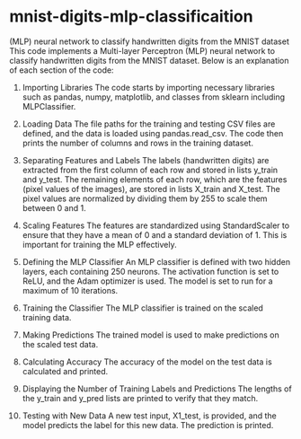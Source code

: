 # mnist-digits-mlp-classificaition
 (MLP) neural network to classify handwritten digits from the MNIST dataset
This code implements a Multi-layer Perceptron (MLP) neural network to classify handwritten digits from the MNIST dataset. Below is an explanation of each section of the code:

1. Importing Libraries
The code starts by importing necessary libraries such as pandas, numpy, matplotlib, and classes from sklearn including MLPClassifier.

2. Loading Data
The file paths for the training and testing CSV files are defined, and the data is loaded using pandas.read_csv. The code then prints the number of columns and rows in the training dataset.

3. Separating Features and Labels
The labels (handwritten digits) are extracted from the first column of each row and stored in lists y_train and y_test. The remaining elements of each row, which are the features (pixel values of the images), are stored in lists X_train and X_test. The pixel values are normalized by dividing them by 255 to scale them between 0 and 1.

4. Scaling Features
The features are standardized using StandardScaler to ensure that they have a mean of 0 and a standard deviation of 1. This is important for training the MLP effectively.

5. Defining the MLP Classifier
An MLP classifier is defined with two hidden layers, each containing 250 neurons. The activation function is set to ReLU, and the Adam optimizer is used. The model is set to run for a maximum of 10 iterations.

6. Training the Classifier
The MLP classifier is trained on the scaled training data.

7. Making Predictions
The trained model is used to make predictions on the scaled test data.

8. Calculating Accuracy
The accuracy of the model on the test data is calculated and printed.

9. Displaying the Number of Training Labels and Predictions
The lengths of the y_train and y_pred lists are printed to verify that they match.

10. Testing with New Data
A new test input, X1_test, is provided, and the model predicts the label for this new data. The prediction is printed.
